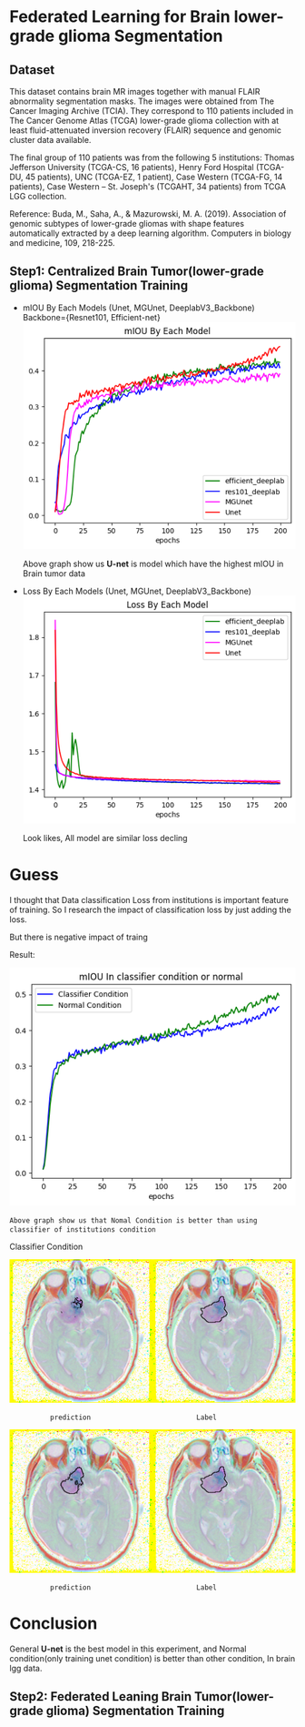 Federated Learning for Brain lower-grade glioma Segmentation
========

Dataset
--------

This dataset contains brain MR images together with manual FLAIR abnormality segmentation masks.
The images were obtained from The Cancer Imaging Archive (TCIA).
They correspond to 110 patients included in The Cancer Genome Atlas (TCGA) lower-grade glioma collection with at least fluid-attenuated inversion recovery (FLAIR) sequence and genomic cluster data available.

The final group of 110 patients was from the following 5 institutions:
Thomas Jefferson University (TCGA-CS, 16 patients), Henry Ford
Hospital (TCGA-DU, 45 patients), UNC (TCGA-EZ, 1 patient), Case
Western (TCGA-FG, 14 patients), Case Western – St. Joseph's (TCGAHT,
34 patients) from TCGA LGG collection.

Reference: Buda, M., Saha, A., & Mazurowski, M. A. (2019). Association of genomic subtypes of lower-grade gliomas with shape features automatically extracted by a deep learning algorithm. Computers in biology and medicine, 109, 218-225.

Step1: Centralized Brain Tumor(lower-grade glioma) Segmentation Training
--------

* mIOU By Each Models (Unet, MGUnet, DeeplabV3_Backbone) Backbone={Resnet101, Efficient-net}
![IOU](./Plot/mIOU_output.png) 

    Above graph show us **U-net** is model which have the highest mIOU in Brain tumor data


* Loss By Each Models (Unet, MGUnet, DeeplabV3_Backbone)
![IOU](./Plot/loss_output.png) 

    Look likes, All model are similar loss decling
# Guess
I thought that Data classification Loss from institutions is important feature of training. So I research the impact of classification loss by just adding the loss.

But there is negative impact of traing

Result:

![classifier](./Plot/classifier_output.png)

    Above graph show us that Nomal Condition is better than using classifier of institutions condition

Classifier Condition

![Classifierunet](./Plot/classifier_TCGA_CS_4941_19960909_11.png)

              prediction                          Label

![Classifierunet](./Plot/normal_TCGA_CS_4941_19960909_11.png)

              prediction                          Label

# Conclusion

General **U-net** is the best model in this experiment, and Normal condition(only training unet condition) is better than other condition, In brain lgg data.

Step2: Federated Leaning Brain Tumor(lower-grade glioma) Segmentation Training
---------